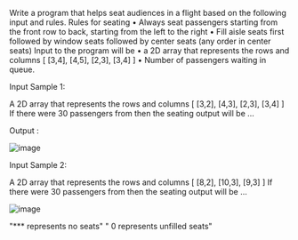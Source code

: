 Write a program that helps seat audiences in a flight based on the
following input and rules.
Rules for seating
• Always seat passengers starting from the front row to back,
starting from the left to the right
• Fill aisle seats first followed by window seats followed by center
seats (any order in center seats)
Input to the program will be
• a 2D array that represents the rows and columns [ [3,4], [4,5],
[2,3], [3,4] ]
• Number of passengers waiting in queue.


Input Sample 1:

A 2D array that represents the rows and columns
[ [3,2], [4,3], [2,3], [3,4] ]
If there were 30 passengers from then the seating output will be …

Output :

![image](https://user-images.githubusercontent.com/95153553/143733031-d7ffc36d-846f-4483-9fd9-03289b1cadff.png)


Input Sample 2:

A 2D array that represents the rows and columns
[ [8,2], [10,3], [9,3] ]
If there were 30 passengers from then the seating output will be …

![image](https://user-images.githubusercontent.com/95153553/143732912-ff2d35e9-226f-4686-88c8-ca18754d46f6.png)


"*** represents no seats"
" 0  represents unfilled seats"
